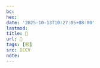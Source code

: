 ```yaml
---
bc:
hex:
date: '2025-10-13T10:27:05+08:00'
lastmod:
title: 􃯛
url: 􃯛
tags: [靷]
src: DCCV
note:
---
```

